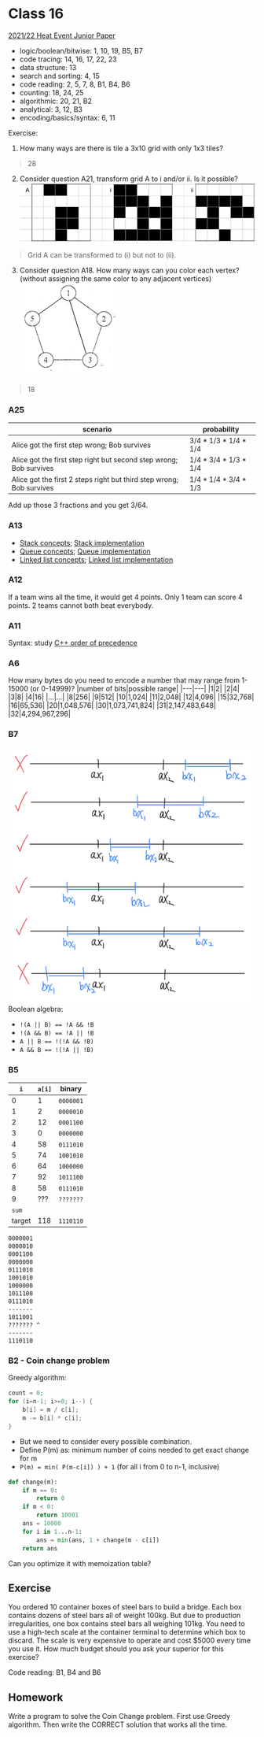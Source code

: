 # Class 16
[2021/22 Heat Event Junior Paper](https://github.com/miyagi-sensei/georgia/blob/main/class15/hkoi22hj.pdf)
- logic/boolean/bitwise: 1, 10, 19, B5, B7
- code tracing: 14, 16, 17, 22, 23
- data structure: 13
- search and sorting: 4, 15
- code reading: 2, 5, 7, 8, B1, B4, B6
- counting: 18, 24, 25
- algorithmic: 20, 21, B2
- analytical: 3, 12, B3
- encoding/basics/syntax: 6, 11

Exercise:
1. How many ways are there is tile a 3x10 grid with only 1x3 tiles?
> 28

2. Consider question A21, transform grid A to i and/or ii. Is it possible? <br>
    ![grids](https://github.com/miyagi-sensei/georgia/blob/main/class15/ex2.png)
> Grid A can be transformed to (i) but not to (ii).

3. Consider question A18. How many ways can you color each vertex? (without assigning the same color to any adjacent vertices)<br>
    ![pentagon](https://github.com/miyagi-sensei/georgia/blob/main/class15/ex3.png)
> 18

### A25
|scenario|probability|
|---|---|
|Alice got the first step wrong; Bob survives|3/4 * 1/3 * 1/4 * 1/4|
|Alice got the first step right but second step wrong; Bob survives|1/4 * 3/4 * 1/3 * 1/4|
|Alice got the first 2 steps right but third step wrong; Bob survives|1/4 * 1/4 * 3/4 * 1/3|
Add up those 3 fractions and you get 3/64.

### A13
- [Stack concepts](https://youtu.be/F1F2imiOJfk); [Stack implementation](https://youtu.be/sFVxsglODoo)
- [Queue concepts](https://youtu.be/XuCbpw6Bj1U); [Queue implementation](https://youtu.be/okr-XE8yTO8)
- [Linked list concepts](https://youtu.be/NobHlGUjV3g); [Linked list implementation](https://youtu.be/NobHlGUjV3g)

### A12
If a team wins all the time, it would get 4 points. Only 1 team can score 4 points. 2 teams cannot both beat everybody.

### A11
Syntax: study [C++ order of precedence](https://en.cppreference.com/w/cpp/language/operator_precedence)

### A6
How many bytes do you need to encode a number that may range from 1-15000 (or 0-14999)?
|number of bits|possible range|
|---|---|
|1|2|
|2|4|
|3|8|
|4|16|
|...|...|
|8|256|
|9|512|
|10|1,024|
|11|2,048|
|12|4,096|
|15|32,768|
|16|65,536|
|20|1,048,576|
|30|1,073,741,824|
|31|2,147,483,648|
|32|4,294,967,296|

### B7
![](https://github.com/miyagi-sensei/georgia/blob/main/class16/B7.jpeg)<br>
Boolean algebra: 
- `!(A || B) == !A && !B`
- `!(A && B) == !A || !B`
- `A || B == !(!A && !B)`
- `A && B == !(!A || !B)`

### B5
|`i`|`a[i]`|binary|
|---|---|---|
|0|1|`0000001`|
|1|2|`0000010`|
|2|12|`0001100`|
|3|0|`0000000`|
|4|58|`0111010`|
|5|74|`1001010`|
|6|64|`1000000`|
|7|92|`1011100`|
|8|58|`0111010`|
|9|???|`???????`|
|`sum`|   |   |
|target|118|`1110110`|
```
0000001
0000010
0001100
0000000
0111010
1001010
1000000
1011100
0111010
-------
1011001
??????? ^
-------
1110110
```

### B2 - Coin change problem
Greedy algorithm:
```cpp
count = 0;
for (i=n-1; i>=0; i--) {
    b[i] = m / c[i];
    m -= b[i] * c[i];
}
```
- But we need to consider every possible combination.
- Define P(m) as: minimum number of coins needed to get exact change for m
- `P(m) = min( P(m-c[i]) ) + 1`         (for all i from 0 to n-1, inclusive)
```python
def change(m):
    if m == 0:
        return 0
    if m < 0:
        return 10001
    ans = 10000
    for i in 1...n-1:
        ans = min(ans, 1 + change(m - c[i])
    return ans
```
Can you optimize it with memoization table?

## Exercise
You ordered 10 container boxes of steel bars to build a bridge. Each box contains dozens of steel bars all of weight 100kg. But due to production irregularities, one box contains steel bars all weighing 101kg. You need to use a high-tech scale at the container terminal to determine which box to discard. The scale is very expensive to operate and cost $5000 every time you use it. How much budget should you ask your superior for this exercise?

Code reading: B1, B4 and B6

## Homework
Write a program to solve the Coin Change problem. First use Greedy algorithm. Then write the CORRECT solution that works all the time.
